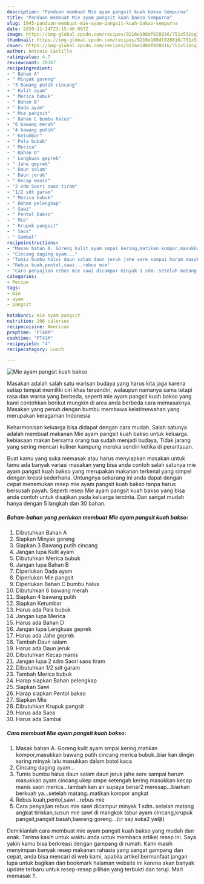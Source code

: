 ```yaml
---
description: "Panduan membuat Mie ayam pangsit kuah bakso Sempurna"
title: "Panduan membuat Mie ayam pangsit kuah bakso Sempurna"
slug: 1945-panduan-membuat-mie-ayam-pangsit-kuah-bakso-sempurna
date: 2020-11-24T23:15:40.097Z
image: https://img-global.cpcdn.com/recipes/9216e188df828816/751x532cq70/mie-ayam-pangsit-kuah-bakso-foto-resep-utama.jpg
thumbnail: https://img-global.cpcdn.com/recipes/9216e188df828816/751x532cq70/mie-ayam-pangsit-kuah-bakso-foto-resep-utama.jpg
cover: https://img-global.cpcdn.com/recipes/9216e188df828816/751x532cq70/mie-ayam-pangsit-kuah-bakso-foto-resep-utama.jpg
author: Antonio Castillo
ratingvalue: 4.7
reviewcount: 20367
recipeingredient:
- " Bahan A"
- " Minyak goreng"
- "3 Bawang putih cincang"
- " Kulit ayam"
- " Merica bubuk"
- " Bahan B"
- " Dada ayam"
- " Mie pangsit"
- " Bahan C bumbu halus"
- "6 bawang merah"
- "4 bawang putih"
- " Ketumbar"
- " Pala bubuk"
- " Merica"
- " Bahan D"
- " Lengkuas geprek"
- " Jahe geprek"
- " Daun salam"
- " Daun jeruk"
- " Kecap manis"
- "2 sdm Saori saos tiram"
- "1/2 sdt garam"
- " Merica bubuk"
- " Bahan pelengkap"
- " Sawi"
- " Pentol bakso"
- " Mie"
- " Krupuk pangsit"
- " Saos"
- " Sambal"
recipeinstructions:
- "Masak bahan A. Goreng kulit ayam smpai kering,matikan kompor,masukkan bawang putih cincang merica bubuk..biar kan dingin saring minyak lalu masukkan dalam botol kaca"
- "Cincang daging ayam..."
- "Tumis bumbu halus daun salam daun jeruk jahe sere sampai harum masukkan ayam cincang ukep smpe setengah kering masukkan kecap manis saori merica...tambah kan air supaya benar2 meresap...biarkan berkuah ya...setelah matang..matikan kompor angkat"
- "Rebus kuah,pentol,sawi...rebus mie"
- "Cara penyajian rebus mie sawi dicampur minyak 1 sdm..setelah matang angkat tiriskan,susun mie sawi di mangkok tabur ayam cincang,krupuk pangsit,pangsit basah,bawang goreng...(cr saji suka2 ya😅)"
categories:
- Recipe
tags:
- mie
- ayam
- pangsit

katakunci: mie ayam pangsit 
nutrition: 206 calories
recipecuisine: American
preptime: "PT40M"
cooktime: "PT41M"
recipeyield: "4"
recipecategory: Lunch

---
```



![Mie ayam pangsit kuah bakso](https://img-global.cpcdn.com/recipes/9216e188df828816/751x532cq70/mie-ayam-pangsit-kuah-bakso-foto-resep-utama.jpg)

Masakan adalah salah satu warisan budaya yang harus kita jaga karena setiap tempat memiliki ciri khas tersendiri, walaupun namanya sama tetapi rasa dan warna yang berbeda, seperti mie ayam pangsit kuah bakso yang kami contohkan berikut mungkin di area anda berbeda cara memasaknya. Masakan yang penuh dengan bumbu membawa keistimewahan yang merupakan keragaman Indonesia



Keharmonisan keluarga bisa didapat dengan cara mudah. Salah satunya adalah membuat makanan Mie ayam pangsit kuah bakso untuk keluarga. kebiasaan makan bersama orang tua sudah menjadi budaya, Tidak jarang yang sering mencari kuliner kampung mereka sendiri ketika di perantauan.

Buat kamu yang suka memasak atau harus menyiapkan masakan untuk tamu ada banyak variasi masakan yang bisa anda contoh salah satunya mie ayam pangsit kuah bakso yang merupakan makanan terkenal yang simpel dengan kreasi sederhana. Untungnya sekarang ini anda dapat dengan cepat menemukan resep mie ayam pangsit kuah bakso tanpa harus bersusah payah.
Seperti resep Mie ayam pangsit kuah bakso yang bisa anda contoh untuk disajikan pada keluarga tercinta. Dan sangat mudah hanya dengan 5 langkah dan 30 bahan.


<!--inarticleads1-->

##### Bahan-bahan yang perlukan membuat Mie ayam pangsit kuah bakso:

1. Dibutuhkan  Bahan A
1. Siapkan  Minyak goreng
1. Siapkan 3 Bawang putih cincang
1. Jangan lupa  Kulit ayam
1. Dibutuhkan  Merica bubuk
1. Jangan lupa  Bahan B
1. Diperlukan  Dada ayam
1. Diperlukan  Mie pangsit
1. Diperlukan  Bahan C bumbu halus
1. Dibutuhkan 6 bawang merah
1. Siapkan 4 bawang putih
1. Siapkan  Ketumbar
1. Harus ada  Pala bubuk
1. Jangan lupa  Merica
1. Harus ada  Bahan D
1. Jangan lupa  Lengkuas geprek
1. Harus ada  Jahe geprek
1. Tambah  Daun salam
1. Harus ada  Daun jeruk
1. Dibutuhkan  Kecap manis
1. Jangan lupa 2 sdm Saori saos tiram
1. Dibutuhkan 1/2 sdt garam
1. Tambah  Merica bubuk
1. Harap siapkan  Bahan pelengkap
1. Siapkan  Sawi
1. Harap siapkan  Pentol bakso
1. Siapkan  Mie
1. Dibutuhkan  Krupuk pangsit
1. Harus ada  Saos
1. Harus ada  Sambal




<!--inarticleads2-->

##### Cara membuat  Mie ayam pangsit kuah bakso:

1. Masak bahan A. Goreng kulit ayam smpai kering,matikan kompor,masukkan bawang putih cincang merica bubuk..biar kan dingin saring minyak lalu masukkan dalam botol kaca
1. Cincang daging ayam...
1. Tumis bumbu halus daun salam daun jeruk jahe sere sampai harum masukkan ayam cincang ukep smpe setengah kering masukkan kecap manis saori merica...tambah kan air supaya benar2 meresap...biarkan berkuah ya...setelah matang..matikan kompor angkat
1. Rebus kuah,pentol,sawi...rebus mie
1. Cara penyajian rebus mie sawi dicampur minyak 1 sdm..setelah matang angkat tiriskan,susun mie sawi di mangkok tabur ayam cincang,krupuk pangsit,pangsit basah,bawang goreng...(cr saji suka2 ya😅)




Demikianlah cara membuat mie ayam pangsit kuah bakso yang mudah dan enak. Terima kasih untuk waktu anda untuk membaca artikel resep ini. Saya yakin kamu bisa berkreasi dengan gampang di rumah. Kami masih menyimpan banyak resep makanan rahasia yang sangat gampang dan cepat, anda bisa mencari di web kami, apabila artikel bermanfaat jangan lupa untuk bagikan dan bookmark halaman website ini karena akan banyak update terbaru untuk resep-resep pilihan yang terbukti dan teruji. Mari memasak !!. 
